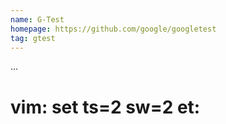 ```yaml
---
name: G-Test
homepage: https://github.com/google/googletest
tag: gtest
---
```

...
# vim: set ts=2 sw=2 et:
